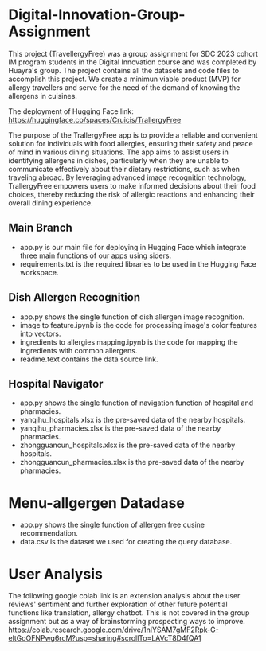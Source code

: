 # Digital-Innovation-Group-Assignment
This project (TravellergyFree) was a group assignment for SDC 2023 cohort IM program students in the Digital Innovation course and was completed by Huayra's group. The project contains all the datasets and code files to accomplish this project. We create a minimun viable product (MVP) for allergy travellers and serve for the need of the demand of knowing the allergens in cuisines.

The deployment of Hugging Face link: https://huggingface.co/spaces/Cruicis/TrallergyFree

The purpose of the TrallergyFree app is to provide a reliable and convenient solution for individuals with food allergies, ensuring their safety and peace of mind in various dining situations. The app aims to assist users in identifying allergens in dishes, particularly when they are unable to communicate effectively about their dietary restrictions, such as when traveling abroad. By leveraging advanced image recognition technology, TrallergyFree empowers users to make informed decisions about their food choices, thereby reducing the risk of allergic reactions and enhancing their overall dining experience.

## Main Branch
* app.py is our main file for deploying in Hugging Face which integrate three main functions of our apps using siders.
* requirements.txt is the required libraries to be used in the Hugging Face workspace.

## Dish Allergen Recognition
* app.py shows the single function of dish allergen image recognition.
* image to feature.ipynb is the code for processing image's color features into vectors.
* ingredients to allergies mapping.ipynb is the code for mapping the ingredients with common allergens.
* readme.text contains the data source link.

## Hospital Navigator
* app.py shows the single function of navigation function of hospital and pharmacies.
* yanqihu_hospitals.xlsx is the pre-saved data of the nearby hospitals.
* yanqihu_pharmacies.xlsx is the pre-saved data of the nearby pharmacies.
* zhongguancun_hospitals.xlsx is the pre-saved data of the nearby hospitals.
* zhongguancun_pharmacies.xlsx is the pre-saved data of the nearby pharmacies.

# Menu-allgergen Datadase
* app.py shows the single function of allergen free cusine recommendation.
* data.csv is the dataset we used for creating the query database.

# User Analysis
The following google colab link is an extension analysis about the user reviews' sentiment and further exploration of other future potential functions like translation, allergy chatbot. This is not covered in the group assignment but as a way of brainstorming prospecting ways to improve.
https://colab.research.google.com/drive/1nlYSAM7gMF2Rpk-G-eltGoOFNPwg6rcM?usp=sharing#scrollTo=LAVcT8D4fQA1

